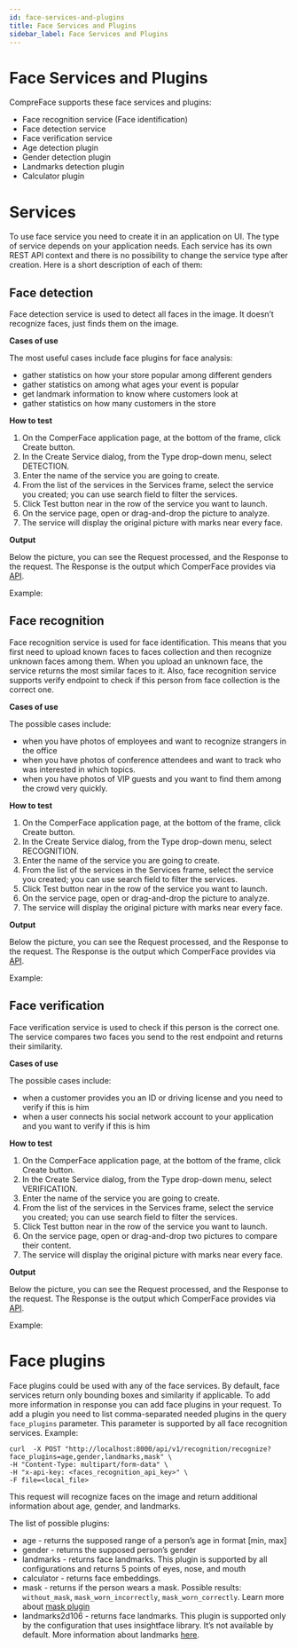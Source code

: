 ```yaml
---
id: face-services-and-plugins
title: Face Services and Plugins
sidebar_label: Face Services and Plugins
---
```


# Face Services and Plugins

CompreFace supports these face services and plugins:
* Face recognition service (Face identification)
* Face detection service
* Face verification service
* Age detection plugin
* Gender detection plugin
* Landmarks detection plugin
* Calculator plugin

# Services

To use face service you need to create it in an application on UI. The type of service depends on your application needs. Each service has its own REST API context and there is no possibility to change the service type after creation. Here is a short description of each of them:

## Face detection

Face detection service is used to detect all faces in the image. It doesn’t recognize faces, just finds them on the image.

**Cases of use**

The most useful cases include face plugins for face analysis:
  * gather statistics on how your store popular among different genders
  * gather statistics on among what ages your event is popular
  * get landmark information to know where customers look at
  * gather statistics on how many customers in the store

**How to test**

1. On the ComperFace application page, at the bottom of the frame, click Create button.
2. In the Create Service dialog, from the Type drop-down menu, select DETECTION.
3. Enter the name of the service you are going to create.
4. From the list of the services in the Services frame, select the service you created; you can use search field to filter the services.
5. Click Test button near in the row of the service you want to launch.
6. On the service page, open or drag-and-drop the picture to analyze.
7. The service will display the original picture with marks near every face.

**Output**

Below the picture, you can see the Request processed, and the Response to the request.
The Response is the output which ComperFace provides via [API](Rest-API-description.md).

Example:



## Face recognition

Face recognition service is used for face identification. This means that you first need to upload known faces to faces collection and then recognize unknown faces among them. When you upload an unknown face, the service returns the most similar faces to it. Also, face recognition service supports verify endpoint to check if this person from face collection is the correct one. 

**Cases of use**

The possible cases include:
  * when you have photos of employees and want to recognize strangers in the office
  * when you have photos of conference attendees and want to track who was interested in which topics.
  * when you have photos of VIP guests and you want to find them among the crowd very quickly.

**How to test**

1. On the ComperFace application page, at the bottom of the frame, click Create button.
2. In the Create Service dialog, from the Type drop-down menu, select RECOGNITION.
3. Enter the name of the service you are going to create.
4. From the list of the services in the Services frame, select the service you created; you can use search field to filter the services.
5. Click Test button near in the row of the service you want to launch.
6. On the service page, open or drag-and-drop the picture to analyze.
7. The service will display the original picture with marks near every face.

**Output**

Below the picture, you can see the Request processed, and the Response to the request.
The Response is the output which ComperFace provides via [API](Rest-API-description.md).

Example:



## Face verification

Face verification service is used to check if this person is the correct one. The service compares two faces you send to the rest endpoint and returns their similarity. 

**Cases of use**

The possible cases include:
  * when a customer provides you an ID or driving license and you need to verify if this is him
  * when a user connects his social network account to your application and you want to verify if this is him

**How to test**

1. On the ComperFace application page, at the bottom of the frame, click Create button.
2. In the Create Service dialog, from the Type drop-down menu, select VERIFICATION.
3. Enter the name of the service you are going to create.
4. From the list of the services in the Services frame, select the service you created; you can use search field to filter the services.
5. Click Test button near in the row of the service you want to launch.
6. On the service page, open or drag-and-drop two pictures to compare their content.
7. The service will display the original picture with marks near every face.

**Output**

Below the picture, you can see the Request processed, and the Response to the request.
The Response is the output which ComperFace provides via [API](Rest-API-description.md).

Example:



#  Face plugins

Face plugins could be used with any of the face services. By default, face services return only bounding boxes and similarity if 
applicable. To add more information in response you can add face plugins in your request. To add a plugin you need to list 
comma-separated needed plugins in the query `face_plugins` parameter. This parameter is supported by all face recognition services.
Example:

```shell
curl  -X POST "http://localhost:8000/api/v1/recognition/recognize?face_plugins=age,gender,landmarks,mask" \
-H "Content-Type: multipart/form-data" \
-H "x-api-key: <faces_recognition_api_key>" \
-F file=<local_file>
```

This request will recognize faces on the image and return additional information about age, gender, and landmarks.

The list of possible plugins:
* age - returns the supposed range of a person’s age in format [min, max]
* gender - returns the supposed person’s gender
* landmarks - returns face landmarks. This plugin is supported by all configurations and returns 5 points of eyes, nose, and mouth
* calculator - returns face embeddings.  
* mask - returns if the person wears a mask. Possible results: `without_mask`, `mask_worn_incorrectly`, `mask_worn_correctly`. Learn more about [mask plugin](Mask-detection-plugin.md)
* landmarks2d106 - returns face landmarks. This plugin is supported only by the configuration that uses insightface library. It’s not 
  available by default. More information about landmarks [here](https://github.com/deepinsight/insightface/tree/master/alignment/coordinateReg#visualization).
